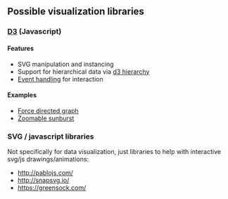 ## Possible visualization libraries

### [D3](https://d3js.org/) (Javascript)

#### Features
- SVG manipulation and instancing
- Support for hierarchical data via [d3 hierarchy](https://github.com/d3/d3-hierarchy)
- [Event handling](http://using-d3js.com/08_01_events.html#h_dxY0NzC7G7) for interaction

#### Examples 
- [Force directed graph](https://observablehq.com/@d3/force-directed-tree)
- [Zoomable sunburst](https://observablehq.com/@d3/zoomable-sunburst)

### SVG / javascript libraries

Not specifically for data visualization, just libraries to help with interactive svg/js drawings/animations:

- http://pablojs.com/
- http://snapsvg.io/
- https://greensock.com/
